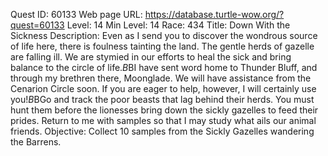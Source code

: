 Quest ID: 60133
Web page URL: https://database.turtle-wow.org/?quest=60133
Level: 14
Min Level: 14
Race: 434
Title: Down With the Sickness
Description: Even as I send you to discover the wondrous source of life here, there is foulness tainting the land. The gentle herds of gazelle are falling ill. We are stymied in our efforts to heal the sick and bring balance to the circle of life.$B$BI have sent word home to Thunder Bluff, and through my brethren there, Moonglade. We will have assistance from the Cenarion Circle soon. If you are eager to help, however, I will certainly use you!$B$BGo and track the poor beasts that lag behind their herds. You must hunt them before the lionesses bring down the sickly gazelles to feed their prides. Return to me with samples so that I may study what ails our animal friends.
Objective: Collect 10 samples from the Sickly Gazelles wandering the Barrens.
